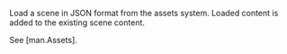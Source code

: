 Load a scene in JSON format from the assets system. Loaded content is added to the existing scene content.

See [man.Assets].